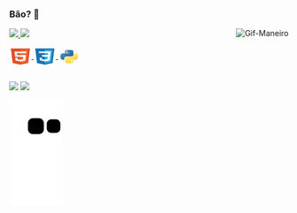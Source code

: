### Bão? 🤠
  
<div align="left">
  
  <img height="264px" align="right" alt="Gif-Maneiro" src="https://cdn.discordapp.com/attachments/765540918051733514/1010582900732874832/giphy.gif"/>
  <a href="https://github.com/tuliothegreat">
  <img height="160em" src="https://github-readme-stats.vercel.app/api?username=tuliothegreat&show_icons=true&theme=github_dark&include_all_commits=true&count_private=true"/>
  <img height="160em" src="https://github-readme-stats.vercel.app/api/top-langs/?username=tuliothegreat&layout=compact&langs_count=7&theme=github_dark"/>
</div>
<div style="display: inline_block"><br>
  <img align="center" alt="Tulio-HTML" height="30" width="40" src="https://raw.githubusercontent.com/devicons/devicon/master/icons/html5/html5-original.svg">
  <img align="center" alt="Tulio-CSS" height="30" width="40" src="https://raw.githubusercontent.com/devicons/devicon/master/icons/css3/css3-original.svg">
  <img align="center" alt="Tulio-Python" height="30" width="40" src="https://raw.githubusercontent.com/devicons/devicon/master/icons/python/python-original.svg">
  
</div>

##
  
<div>

  <a href="https://instagram.com/caiafa.borges" target="_blank"><img src="https://img.shields.io/badge/-Instagram-%23E4405F?style=for-the-badge&logo=instagram&logoColor=white" target="_blank"></a>
  <a href = "mailto:pedrocaiafaborges@gmail.com"><img src="https://img.shields.io/badge/-Gmail-%23333?style=for-the-badge&logo=gmail&logoColor=white" target="_blank"></a>
  
  ![Snake animation](https://github.com/rafaballerini/rafaballerini/blob/output/github-contribution-grid-snake.svg)
  
</div>
